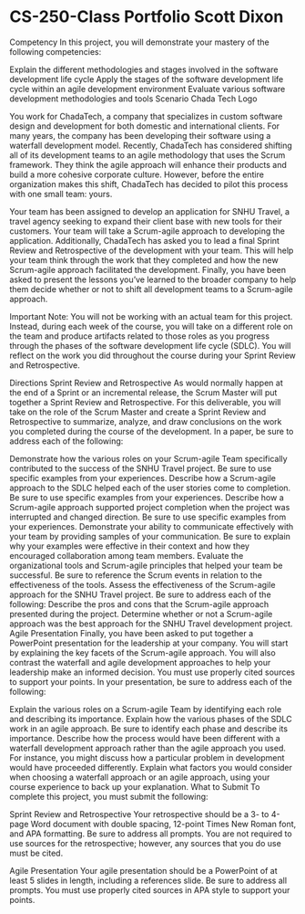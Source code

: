 # CS-250-Class Portfolio Scott Dixon
Competency
In this project, you will demonstrate your mastery of the following competencies:

Explain the different methodologies and stages involved in the software development life cycle
Apply the stages of the software development life cycle within an agile development environment
Evaluate various software development methodologies and tools
Scenario
Chada Tech Logo

You work for ChadaTech, a company that specializes in custom software design and development for both domestic and international clients. For many years, the company has been developing their software using a waterfall development model. Recently, ChadaTech has considered shifting all of its development teams to an agile methodology that uses the Scrum framework. They think the agile approach will enhance their products and build a more cohesive corporate culture. However, before the entire organization makes this shift, ChadaTech has decided to pilot this process with one small team: yours.

Your team has been assigned to develop an application for SNHU Travel, a travel agency seeking to expand their client base with new tools for their customers. Your team will take a Scrum-agile approach to developing the application. Additionally, ChadaTech has asked you to lead a final Sprint Review and Retrospective of the development with your team. This will help your team think through the work that they completed and how the new Scrum-agile approach facilitated the development. Finally, you have been asked to present the lessons you’ve learned to the broader company to help them decide whether or not to shift all development teams to a Scrum-agile approach.

Important Note: You will not be working with an actual team for this project. Instead, during each week of the course, you will take on a different role on the team and produce artifacts related to those roles as you progress through the phases of the software development life cycle (SDLC). You will reflect on the work you did throughout the course during your Sprint Review and Retrospective.

Directions
Sprint Review and Retrospective
As would normally happen at the end of a Sprint or an incremental release, the Scrum Master will put together a Sprint Review and Retrospective. For this deliverable, you will take on the role of the Scrum Master and create a Sprint Review and Retrospective to summarize, analyze, and draw conclusions on the work you completed during the course of the development. In a paper, be sure to address each of the following:

Demonstrate how the various roles on your Scrum-agile Team specifically contributed to the success of the SNHU Travel project. Be sure to use specific examples from your experiences.
Describe how a Scrum-agile approach to the SDLC helped each of the user stories come to completion. Be sure to use specific examples from your experiences.
Describe how a Scrum-agile approach supported project completion when the project was interrupted and changed direction. Be sure to use specific examples from your experiences.
Demonstrate your ability to communicate effectively with your team by providing samples of your communication. Be sure to explain why your examples were effective in their context and how they encouraged collaboration among team members.
Evaluate the organizational tools and Scrum-agile principles that helped your team be successful. Be sure to reference the Scrum events in relation to the effectiveness of the tools.
Assess the effectiveness of the Scrum-agile approach for the SNHU Travel project. Be sure to address each of the following:
Describe the pros and cons that the Scrum-agile approach presented during the project.
Determine whether or not a Scrum-agile approach was the best approach for the SNHU Travel development project.
Agile Presentation
Finally, you have been asked to put together a PowerPoint presentation for the leadership at your company. You will start by explaining the key facets of the Scrum-agile approach. You will also contrast the waterfall and agile development approaches to help your leadership make an informed decision. You must use properly cited sources to support your points. In your presentation, be sure to address each of the following:

Explain the various roles on a Scrum-agile Team by identifying each role and describing its importance.
Explain how the various phases of the SDLC work in an agile approach. Be sure to identify each phase and describe its importance.
Describe how the process would have been different with a waterfall development approach rather than the agile approach you used. For instance, you might discuss how a particular problem in development would have proceeded differently.
Explain what factors you would consider when choosing a waterfall approach or an agile approach, using your course experience to back up your explanation.
What to Submit
To complete this project, you must submit the following:

Sprint Review and Retrospective
Your retrospective should be a 3- to 4-page Word document with double spacing, 12-point Times New Roman font, and APA formatting. Be sure to address all prompts. You are not required to use sources for the retrospective; however, any sources that you do use must be cited.

Agile Presentation
Your agile presentation should be a PowerPoint of at least 5 slides in length, including a references slide. Be sure to address all prompts. You must use properly cited sources in APA style to support your points.
